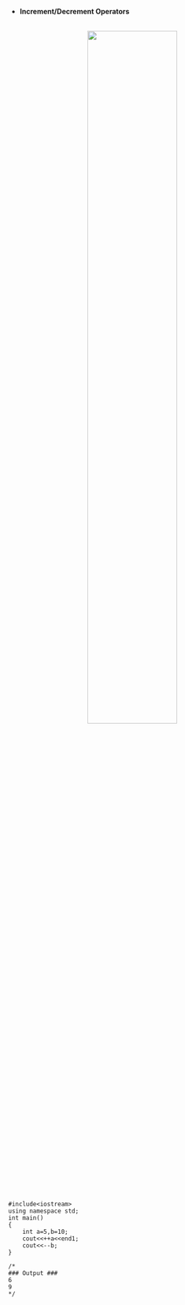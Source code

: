 - **Increment/Decrement Operators**

<br>
<div align="center">
<img src="../imgs/C%2B%2B/img16.jpg" height="60%" width="60%">
</div>
<br>


```
#include<iostream>
using namespace std;
int main()
{
    int a=5,b=10;
    cout<<++a<<end1;
    cout<<--b;
}

/*
### Output ###
6
9
*/
```
